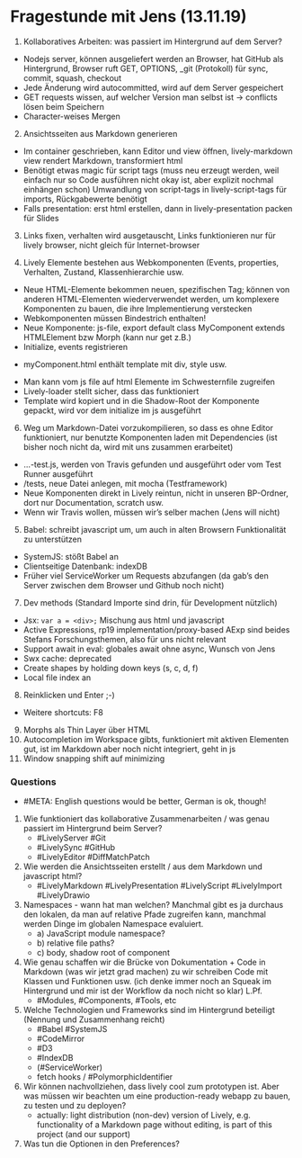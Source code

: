 # Fragestunde mit Jens (13.11.19)
1. Kollaboratives Arbeiten: was passiert im Hintergrund auf dem Server?

- Nodejs server, können ausgeliefert werden an Browser, hat GitHub als Hintergrund, Browser ruft GET, OPTIONS, _git (Protokoll) für sync, commit, squash, checkout
- Jede Änderung wird autocommitted, wird auf dem Server gespeichert
- GET requests wissen, auf welcher Version man selbst ist -> conflicts lösen beim Speichern
- Character-weises Mergen

2. Ansichtsseiten aus Markdown generieren
- Im container geschrieben, kann Editor und view öffnen, lively-markdown view rendert Markdown, transformiert html
- Benötigt etwas magic für script tags (muss neu erzeugt werden, weil einfach nur so Code ausführen nicht okay ist, aber explizit nochmal einhängen schon) Umwandlung von script-tags in lively-script-tags für imports, Rückgabewerte benötigt
- Falls presentation: erst html erstellen, dann in lively-presentation packen für Slides

3. Links fixen, verhalten wird ausgetauscht, Links funktionieren nur für lively browser, nicht gleich für Internet-browser

4. Lively Elemente bestehen aus Webkomponenten (Events, properties, Verhalten, Zustand, Klassenhierarchie usw.
- Neue HTML-Elemente bekommen neuen, spezifischen Tag; können von anderen HTML-Elementen wiederverwendet werden, um komplexere Komponenten zu bauen, die ihre Implementierung verstecken
- Webkomponenten müssen Bindestrich enthalten!
- Neue Komponente: js-file, export default class MyComponent extends HTMLElement bzw Morph (kann nur get z.B.)
- Initialize, events registrieren
+ myComponent.html enthält template mit div, style usw.
- Man kann vom js file auf html Elemente im Schwesternfile zugreifen
- Lively-loader stellt sicher, dass das funktioniert
- Template wird kopiert und in die Shadow-Root der Komponente gepackt, wird vor dem initialize im js ausgeführt

6. Weg um Markdown-Datei vorzukompilieren, so dass es ohne Editor funktioniert, nur benutzte Komponenten laden mit Dependencies (ist bisher noch nicht da, wird mit uns zusammen erarbeitet)
- …-test.js, werden von Travis gefunden und ausgeführt oder vom Test Runner ausgeführt
- /tests, neue Datei anlegen, mit mocha (Testframework)
- Neue Komponenten direkt in Lively reintun, nicht in unseren BP-Ordner, dort nur Documentation, scratch usw.
- Wenn wir Travis wollen, müssen wir’s selber machen (Jens will nicht)

5. Babel: schreibt javascript um, um auch in alten Browsern Funktionalität zu unterstützen
- SystemJS: stößt Babel an
- Clientseitige Datenbank: indexDB
- Früher viel ServiceWorker um Requests abzufangen (da gab’s den Server zwischen dem Browser und Github noch nicht)

7. Dev methods (Standard Importe sind drin, für Development nützlich)
- Jsx: `var a = <div>;` Mischung aus html und javascript
- Active Expressions, rp19 implementation/proxy-based AExp sind beides Stefans Forschungsthemen, also für uns nicht relevant
- Support await in eval: globales await ohne async, Wunsch von Jens
- Swx cache: deprecated
- Create shapes by holding down keys (s, c, d, f)
- Local file index an

8. Reinklicken und Enter ;-)
- Weitere shortcuts: F8

9. Morphs als Thin Layer über HTML
10. Autocompletion im Workspace gibts, funktioniert mit aktiven Elementen gut, ist im Markdown aber noch nicht integriert, geht in js
11. Window snapping shift auf minimizing

### Questions

- #META: English questions would be better, German is ok, though!

1. Wie funktioniert das kollaborative Zusammenarbeiten / was genau passiert im Hintergrund beim Server?
    - #LivelyServer #Git 
    - #LivelySync #GitHub
    - #LivelyEditor #DiffMatchPatch
2. Wie werden die Ansichtsseiten erstellt / aus dem Markdown und javascript html?
    - #LivelyMarkdown #LivelyPresentation #LivelyScript #LivelyImport #LivelyDrawio
3. Namespaces - wann hat man welchen? Manchmal gibt es ja durchaus den lokalen, da man auf relative Pfade zugreifen kann, manchmal werden Dinge im globalen Namespace evaluiert.
    - a) JavaScript module namespace?
    - b) relative file paths?
    - c) body, shadow root of component 
4. Wie genau schaffen wir die Brücke von Dokumentation + Code in Markdown (was wir jetzt grad machen) zu wir schreiben Code mit Klassen und Funktionen usw. (ich denke immer noch an Squeak im Hintergrund und mir ist der Workflow da noch nicht so klar) L.Pf.
    - #Modules, #Components, #Tools,  etc
5. Welche Technologien und Frameworks sind im Hintergrund beteiligt (Nennung und Zusammenhang reicht)
    - #Babel #SystemJS 
    - #CodeMirror
    - #D3
    - #IndexDB
    - (#ServiceWorker)
    - fetch hooks / #PolymorphicIdentifier
6. Wir können nachvollziehen, dass lively cool zum prototypen ist. Aber was müssen wir beachten um eine production-ready webapp zu bauen, zu testen und zu deployen?
    - actually: light distribution (non-dev) version of Lively, e.g. functionality of a Markdown page without editing, is part of this project (and our support)
7. Was tun die Optionen in den Preferences? 